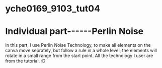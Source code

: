 # yche0169_9103_tut04

# Individual part------Perlin Noise

In this part, I use Perlin Noise Technology, to make all elements on the canva move seprately, but follow a rule in a whole level, the elements will rotate in a small range from the start point.
All the technology I user are from the tutorial. :D
